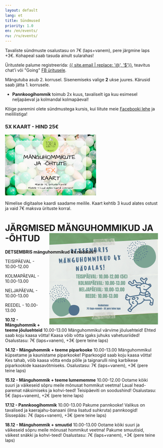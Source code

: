 ```yaml
---
layout: default
lang: et
title: Sündmused
priority: 1.0
en: /en/events/
ru: /ru/events/
---
```


Tavaliste sündmuste osalustasu on 7€ (laps+vanem), pere järgmine laps +3€. Kohapeal saab tasuda ainult sularahas!

Üritustele palume registreerida: [{{ site.email | replace: '@', '$'}}](mailto), teavitus chat'i või "Going" [FB üritusele](https://www.facebook.com/pg/Torelamangutuba/events/).

Mängutuba asub 2. korrusel. Sisenemiseks valige **2** ukse juures. Kärusid saab jätta 1. korrusele.

 * **Pannkoogihommik** toimub 2x kuus, tavaliselt iga kuu esimesel neljapäeval ja kolmandal kolmapäeval!
 
Kõige paremini olete sündmustega kursis, kui liitute meie [Facebooki lehe](https://www.facebook.com/Torelamangutuba/events/) ja meililistiga! 

### 5X KAART - HIND 25€

<img alt="5x kaart" src="5x-kaart.png" height="200">

Nimelise digitaalse kaardi saadame meilile. Kaart kehtib 3 kuud alates ostust ja vaid 7€ maksva ürituste korral.


# JÄRGMISED MÄNGUHOMMIKUD JA -ÕHTUD


**DETSEMBRIS mänguhommikud 4x nädalas!!**

<img alt="detsember" src="detsember.png" height="300" style="float: right; margin-top: -6em; margin-left: 1em">

TEISIPÄEVAL - 10.00-12.00

KOLMAPÄEVAL - 10.00-13.00

NELJAPÄEVAL - 10.00-13.00

REEDEL - 10.00-13.00



**10.12 - Mänguhommik + teeme jõuluehteid**
10.00-13.00
Mänguhommikul värvime jõuluehteid! Ehted saab koju kaasa võtta!
Kaasa võib võtta igaks juhuks vahetusriided!
Osalustasu: 7€ (laps+vanem), +3€ (pere teine laps)


**14.12 - Mänguhommik + teeme piparkooke**
10.00-13.00
Mänguhommikul küpsetame ja kaunistame piparkooke! Piparkoogid saab koju kaasa võtta! 
Kes tahab, võib kaasa võtta enda põlle ja taignarulli ning karbikese piparkookide kaasavõtmiseks. 
Osalustasu: 7€ (laps+vanem), +3€ (pere teine laps)


**15.12 - Mänguhommik + teeme lumememme**
10.00-12.00
Ootame kõiki suuri ja väikeseid sõpru meile mõnusat hommikut veetma!
Laual head-paremat näksimiseks ja kohvi-teed!
Teisipäeviti on soodushind!
Osalustasu: 5€ (laps+vanem), +2€ (pere teine laps)


**17.12 - Pannkoogihommik**
10.00-13.00
Pakume pannkooke! Valikus on tavalised ja kaerajahu-banaani (ilma lisatud suhkruta) pannkoogid! 
Sissepääs: 7€ (laps+vanem), +3€ (pere teine laps)



**18.12 - Mänguhommik + smuutid**
10.00-13.00
Ootame kõiki suuri ja väikeseid sõpru meile mõnusat hommikut veetma!
Pakume smuutisid, väikest snäkki ja kohvi-teed!
Osalustasu: 7€ (laps+vanem), +3€ (pere teine laps)




